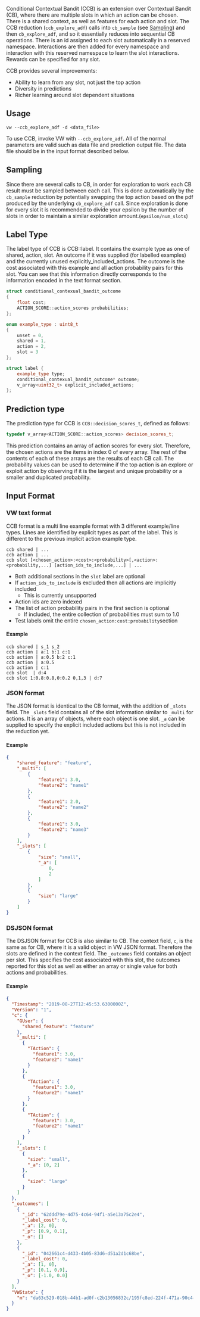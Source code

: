 Conditional Contextual Bandit (CCB) is an extension over Contextual Bandit (CB), where there are multiple slots in which an action can be chosen. There is a shared context, as well as features for each action and slot. The CCB reduction (`ccb_explore_adf`) calls into `cb_sample` (see [Sampling](https://github.com/VowpalWabbit/vowpal_wabbit/wiki/Conditional-Contextual-Bandit#sampling)) and then `cb_explore_adf`, and so it essentially reduces into sequential CB operations. There is an id assigned to each slot automatically in a reserved namespace. Interactions are then added for every namespace and interaction with this reserved namespace to learn the slot interactions. Rewards can be specified for any slot.

CCB provides several improvements:
- Ability to learn from any slot, not just the top action
- Diversity in predictions
- Richer learning around slot dependent situations

## Usage
```
vw --ccb_explore_adf -d <data_file>
```

To use CCB, invoke VW with `--ccb_explore_adf`. All of the normal parameters are valid such as data file and prediction output file. The data file should be in the input format described below.

## Sampling
Since there are several calls to CB, in order for exploration to work each CB result must be sampled between each call. This is done automatically by the `cb_sample` reduction by potentially swapping the top action based on the pdf produced by the underlying `cb_explore_adf` call. Since exploration is done for every slot it is recommended to divide your epsilon by the number of slots in order to maintain a similar exploration amount.(`epsilon/num_slots`)

## Label Type
The label type of CCB is CCB::label. It contains the example type as one of shared, action, slot. An outcome if it was supplied (for labelled examples) and the currently unused explicitly_included_actions. The outcome is the cost associated with this example and all action probability pairs for this slot. You can see that this information directly corresponds to the information encoded in the text format section.

```C++
struct conditional_contexual_bandit_outcome
{
    float cost;
    ACTION_SCORE::action_scores probabilities;
};

enum example_type : uint8_t
{
    unset = 0,
    shared = 1,
    action = 2,
    slot = 3
};

struct label {
    example_type type;
    conditional_contexual_bandit_outcome* outcome;
    v_array<uint32_t> explicit_included_actions;
};
```

## Prediction type
The prediction type for CCB is `CCB::decision_scores_t`, defined as follows:
```C++
typedef v_array<ACTION_SCORE::action_scores> decision_scores_t;
```

This prediction contains an array of action scores for every slot. Therefore, the chosen actions are the items in index 0 of every array. The rest of the contents of each of these arrays are the results of each CB call. The probability values can be used to determine if the top action is an explore or exploit action by observing if it is the largest and unique probability or a smaller and duplicated probability.

## Input Format
### VW text format
CCB format is a multi line example format with 3 different example/line types. Lines are identified by explicit types as part of the label. This is different to the previous implicit action example type.
```
ccb shared | ...
ccb action | ...
ccb slot [<chosen_action>:<cost>:<probability>[,<action>:<probability,...] [action_ids_to_include,...] | ...
```
- Both additional sections in the `slot` label are optional
- If `action_ids_to_include` is excluded then all actions are implicitly included
  - This is currently unsupported
- Action ids are zero indexed
- The list of action probability pairs in the first section is optional
  - If included, the entire collection of probabilities must sum to 1.0
- Test labels omit the entire `chosen_action:cost:probability`section

#### Example
```
ccb shared | s_1 s_2
ccb action | a:1 b:1 c:1
ccb action | a:0.5 b:2 c:1
ccb action | a:0.5 
ccb action | c:1
ccb slot  | d:4
ccb slot 1:0.8:0.8,0:0.2 0,1,3 | d:7
```
### JSON format
The JSON format is identical to the CB format, with the addition of `_slots` field. The `_slots` field contains all of the slot information similar to `_multi` for actions. It is an array of objects, where each object is one slot. `_a` can be supplied to specify the explicit included actions but this is not included in the reduction yet.

#### Example
```json
{
    "shared_feature": "feature",
    "_multi": [
        {
            "feature1": 3.0,
            "feature2": "name1"
        },
        {
            "feature1": 2.0,
            "feature2": "name2"
        },
        {
            "feature1": 3.0,
            "feature2": "name3"
        }
    ],
    "_slots": [
        {
            "size": "small",
            "_a": [
                0,
                2
            ]
        },
        {
            "size": "large"
        }
    ]
}
```
### DSJSON format
The DSJSON format for CCB is also similar to CB. The context field, `c`, is the same as for CB, where it is a valid object in VW JSON format. Therefore the slots are defined in the context field. The `_outcomes` field contains an object per slot. This specifies the cost associated with this slot, the outcomes reported for this slot as well as either an array or single value for both actions and probabilities.
#### Example
```json
{
  "Timestamp": "2019-08-27T12:45:53.6300000Z",
  "Version": "1",
  "c": {
    "GUser": {
      "shared_feature": "feature"
    },
    "_multi": [
      {
        "TAction": {
          "feature1": 3.0,
          "feature2": "name1"
        }
      },
      {
        "TAction": {
          "feature1": 3.0,
          "feature2": "name1"
        }
      },
      {
        "TAction": {
          "feature1": 3.0,
          "feature2": "name1"
        }
      }
    ],
    "_slots": [
      {
        "size": "small",
        "_a": [0, 2]
      },
      {
        "size": "large"
      }
    ]
  },
  "_outcomes": [
    {
      "_id": "62ddd79e-4d75-4c64-94f1-a5e13a75c2e4",
      "_label_cost": 0,
      "_a": [2, 0],
      "_p": [0.9, 0.1],
      "_o": []
    },
    {
      "_id": "042661c4-d433-4b05-83d6-d51a2d1c68be",
      "_label_cost": 0,
      "_a": [1, 0],
      "_p": [0.1, 0.9],
      "_o": [-1.0, 0.0]
    }
  ],
  "VWState": {
    "m": "da63c529-018b-44b1-ad0f-c2b13056832c/195fc8ed-224f-471a-90c4-d3e60b336f8f"
  }
}
```
